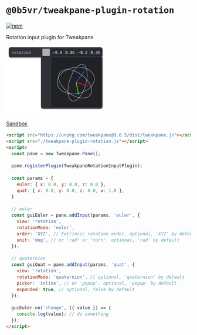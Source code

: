 # `@0b5vr/tweakpane-plugin-rotation`

[![npm](https://img.shields.io/npm/v/@0b5vr/tweakpane-plugin-rotation?logo=npm&style=flat-square)](https://www.npmjs.com/package/@0b5vr/tweakpane-plugin-rotation)

Rotation input plugin for Tweakpane

![rotation](https://github.com/0b5vr/tweakpane-plugin-rotation/raw/dev/readme-images/rotation.png)

[Sandbox](https://0b5vr.github.io/tweakpane-plugin-rotation)

```html
<script src="https://unpkg.com/tweakpane@3.0.5/dist/tweakpane.js"></script>
<script src="./tweakpane-plugin-rotation.js"></script>
<script>
  const pane = new Tweakpane.Pane();

  pane.registerPlugin(TweakpaneRotationInputPlugin);

  const params = {
    euler: { x: 0.0, y: 0.0, z: 0.0 },
    quat: { x: 0.0, y: 0.0, z: 0.0, w: 1.0 },
  }

  // euler
  const guiEuler = pane.addInput(params, 'euler', {
    view: 'rotation',
    rotationMode: 'euler',
    order: 'XYZ', // Extrinsic rotation order. optional, 'XYZ' by default
    unit: 'deg', // or 'rad' or 'turn'. optional, 'rad' by default
  });

  // quaternion
  const guiQuat = pane.addInput(params, 'quat', {
    view: 'rotation',
    rotationMode: 'quaternion', // optional, 'quaternion' by default
    picker: 'inline', // or 'popup'. optional, 'popup' by default
    expanded: true, // optional, false by default
  });

  guiEuler.on('change', ({ value }) => {
    console.log(value); // do something
  });
</script>
```
